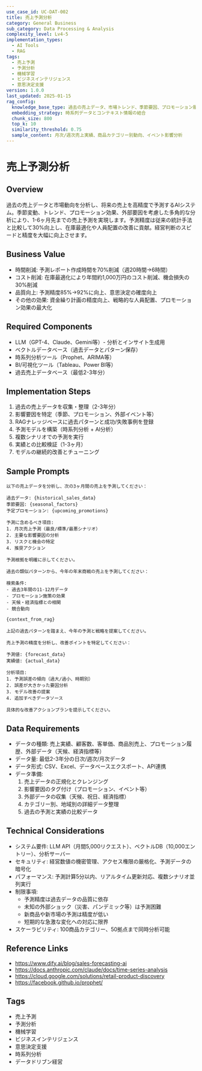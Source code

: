 ```yaml
---
use_case_id: UC-DAT-002
title: 売上予測分析
category: General Business
sub_category: Data Processing & Analysis
complexity_level: Lv4-5
implementation_types:
  - AI Tools
  - RAG
tags:
  - 売上予測
  - 予測分析
  - 機械学習
  - ビジネスインテリジェンス
  - 意思決定支援
version: 1.0.0
last_updated: 2025-01-15
rag_config:
  knowledge_base_type: 過去の売上データ、市場トレンド、季節要因、プロモーション履歴
  embedding_strategy: 時系列データとコンテキスト情報の結合
  chunk_size: 800
  top_k: 10
  similarity_threshold: 0.75
  sample_content: 月次/週次売上実績、商品カテゴリー別動向、イベント影響分析
---
```


# 売上予測分析

## Overview

過去の売上データと市場動向を分析し、将来の売上を高精度で予測するAIシステム。季節変動、トレンド、プロモーション効果、外部要因を考慮した多角的な分析により、1-6ヶ月先までの売上予測を実現します。予測精度は従来の統計手法と比較して30%向上し、在庫最適化や人員配置の改善に貢献。経営判断のスピードと精度を大幅に向上させます。

## Business Value

- 時間削減: 予測レポート作成時間を70%削減（週20時間→6時間）
- コスト削減: 在庫最適化により年間約1,000万円のコスト削減、機会損失の30%削減
- 品質向上: 予測精度85%→92%に向上、意思決定の確度向上
- その他の効果: 資金繰り計画の精度向上、戦略的な人員配置、プロモーション効果の最大化

## Required Components

- LLM（GPT-4、Claude、Gemini等）- 分析とインサイト生成用
- ベクトルデータベース（過去データとパターン保存）
- 時系列分析ツール（Prophet、ARIMA等）
- BI/可視化ツール（Tableau、Power BI等）
- 過去売上データベース（最低2-3年分）

## Implementation Steps

1. 過去の売上データを収集・整理（2-3年分）
2. 影響要因を特定（季節、プロモーション、外部イベント等）
3. RAGナレッジベースに過去パターンと成功/失敗事例を登録
4. 予測モデルを構築（時系列分析 + AI分析）
5. 複数シナリオでの予測を実行
6. 実績との比較検証（1-3ヶ月）
7. モデルの継続的改善とチューニング

## Sample Prompts

```
以下の売上データを分析し、次の3ヶ月間の売上を予測してください：

過去データ: {historical_sales_data}
季節要因: {seasonal_factors}
予定プロモーション: {upcoming_promotions}

予測に含めるべき項目:
1. 月次売上予測（最良/標準/最悪シナリオ）
2. 主要な影響要因の分析
3. リスクと機会の特定
4. 推奨アクション

予測根拠を明確に示してください。
```

```
過去の類似パターンから、今年の年末商戦の売上を予測してください：

検索条件:
- 過去3年間の11-12月データ
- プロモーション施策の効果
- 天候・経済指標との相関
- 競合動向

{context_from_rag}

上記の過去パターンを踏まえ、今年の予測と戦略を提案してください。
```

```
売上予測の精度を分析し、改善ポイントを特定してください：

予測値: {forecast_data}
実績値: {actual_data}

分析項目:
1. 予測誤差の傾向（過大/過小、時期別）
2. 誤差が大きかった要因分析
3. モデル改善の提案
4. 追加すべきデータソース

具体的な改善アクションプランを提示してください。
```

## Data Requirements

- データの種類: 売上実績、顧客数、客単価、商品別売上、プロモーション履歴、外部データ（天候、経済指標等）
- データ量: 最低2-3年分の日次/週次/月次データ
- データ形式: CSV、Excel、データベースエクスポート、API連携
- データ準備:
  1. 売上データの正規化とクレンジング
  2. 影響要因のタグ付け（プロモーション、イベント等）
  3. 外部データの収集（天候、祝日、経済指標）
  4. カテゴリー別、地域別の詳細データ整理
  5. 過去の予測と実績の比較データ

## Technical Considerations

- システム要件: LLM API（月間5,000リクエスト）、ベクトルDB（10,000エントリー）、分析サーバー
- セキュリティ: 経営数値の機密管理、アクセス権限の厳格化、予測データの暗号化
- パフォーマンス: 予測計算5分以内、リアルタイム更新対応、複数シナリオ並列実行
- 制限事項:
  - 予測精度は過去データの品質に依存
  - 未知の外部ショック（災害、パンデミック等）は予測困難
  - 新商品や新市場の予測は精度が低い
  - 短期的な急激な変化への対応に限界
- スケーラビリティ: 100商品カテゴリー、50拠点まで同時分析可能

## Reference Links

- https://www.dify.ai/blog/sales-forecasting-ai
- https://docs.anthropic.com/claude/docs/time-series-analysis
- https://cloud.google.com/solutions/retail-product-discovery
- https://facebook.github.io/prophet/

## Tags

- 売上予測
- 予測分析
- 機械学習
- ビジネスインテリジェンス
- 意思決定支援
- 時系列分析
- データドリブン経営
